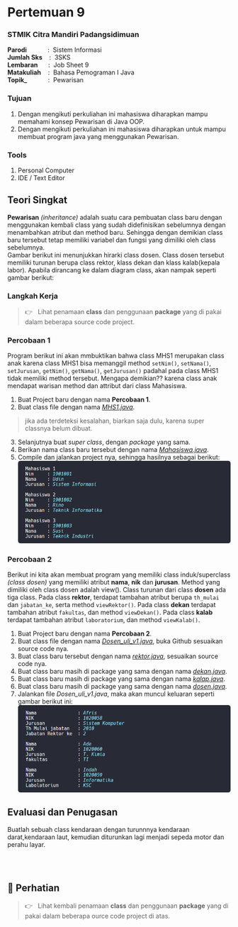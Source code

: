 # Pertemuan 9

### STMIK Citra Mandiri Padangsidimuan

**Parodi**&nbsp;&nbsp;&nbsp;&nbsp;&nbsp;&nbsp;&nbsp;&nbsp;&nbsp;&nbsp;&nbsp;&nbsp;:&nbsp;&nbsp;Sistem Informasi <br>
**Jumlah Sks**&nbsp;&nbsp;&nbsp;&nbsp;:&nbsp;&nbsp;3SKS <br>
**Lembaran**&nbsp;&nbsp;&nbsp;&nbsp;&nbsp;&nbsp;:&nbsp;&nbsp;Job Sheet 9 <br>
**Matakuliah**&nbsp;&nbsp;&nbsp;&nbsp;:&nbsp;&nbsp;Bahasa Pemograman I Java<br>
**Topik_**&nbsp;&nbsp;&nbsp;&nbsp;&nbsp;&nbsp;&nbsp;&nbsp;&nbsp;&nbsp;&nbsp;&nbsp;:&nbsp;&nbsp;Pewarisan

### Tujuan

1. Dengan mengikuti perkuliahan ini mahasiswa diharapkan mampu memahami konsep Pewarisan di Java OOP.
2. Dengan mengikuti perkuliahan ini mahasiswa diharapkan untuk mampu membuat program java yang menggunakan Pewarisan.

### Tools

1. Personal Computer
2. IDE / Text Editor

## Teori Singkat

**Pewarisan** _(inheritance)_ adalah suatu cara pembuatan class baru dengan menggunakan kembali class yang sudah didefinisikan sebelumnya dengan menambahkan atribut dan method baru. Sehingga dengan demikian class baru tersebut tetap memiliki variabel dan fungsi yang dimiliki oleh class sebelumnya. <br>
Gambar berikut ini menunjukkan hirarki class dosen. Class dosen tersebut memiliki turunan berupa class rektor, klass dekan dan klass kalab(kepala labor). Apabila dirancang ke dalam diagram class, akan nampak seperti gambar berikut:

### Langkah Kerja

> 👉 &nbsp; Lihat penamaan **class** dan penggunaan **package** yang di pakai dalam beberapa source code project.


### Percobaan 1

Program berikut ini akan mmbuktikan bahwa class MHS1 merupakan class anak karena class MHS1 bisa memanggil method `setNim()`, `setNama()`, `setJurusan`, `getNim()`, `getNama()`, `getJurusan()` padahal pada class MHS1 tidak memiliki method tersebut. Mengapa demikian?? karena class anak mendapat warisan method dan attribut dari class Mahasiswa.
1. Buat Project baru dengan nama **Percobaan 1**.
2. Buat class file dengan nama [_MHS1.java_](https://github.com/Fajar-ab/Pemograman-Dasar-JAVA-SCM/blob/master/Pertemuan%2009/Percobaan%201/src/com/percobaan1/MHS1.java "Buka - Github").

>    jika ada terdeteksi kesalahan, biarkan saja dulu, karena super classnya belum dibuat.

3. Selanjutnya buat _super class_, dengan _package_ yang sama.
4. Berikan nama class baru tersebut dengan nama [_Mahasiswa.java_](https://github.com/Fajar-ab/Pemograman-Dasar-JAVA-SCM/blob/master/Pertemuan%2009/Percobaan%201/src/com/percobaan1/Mahasiswa.java "Buka - Github").
5. Compile dan jalankan project nya, sehingga hasilnya sebagai berikut: <br>
![Output - Percobaan 1](https://github.com/Fajar-ab/Pemograman-Dasar-JAVA-SCM/blob/master/Image/%23P09%20-%2001.png "Output - Percobaan 1")

### Percobaan 2

Berikut ini kita akan membuat program yang memiliki class induk/superclass _(class dosen)_ yang memiliki atribut **nama**, **nik** dan **jurusan**. Method yang dimiliki oleh class dosen adalah view(). Class turunan dari class **dosen** ada tiga class. Pada class **rektor**, terdapat tambahan atribut berupa `th_mulai` dan `jabatan_ke`, serta method `viewRektor()`. Pada class **dekan** terdapat tambahan atribut `fakultas`, dan method `viewDekan()`. Pada class **kalab** terdapat tambahan atribut `laboratorium`, dan method `viewKalab()`.

1. Buat Project baru dengan nama **Percobaan 2**.
2. Buat class file dengan nama [_Dosen_uli_v1.java_](https://github.com/Fajar-ab/Pemograman-Dasar-JAVA-SCM/blob/master/Pertemuan%2009/Percobaan%202/src/dosen_uli_v1/Dosen_uli_v1.java "Buka - Github"), buka Github sesuaikan source code nya.
3. Buat class baru tersebut dengan nama [_rektor.java_](https://github.com/Fajar-ab/Pemograman-Dasar-JAVA-SCM/blob/master/Pertemuan%2009/Percobaan%202/src/dosen_uli_v1/rektor.java "Buka - Github"), sesuaikan source code nya.
4. Buat class baru masih di package yang sama dengan nama [_dekan.java_](https://github.com/Fajar-ab/Pemograman-Dasar-JAVA-SCM/blob/master/Pertemuan%2009/Percobaan%202/src/dosen_uli_v1/dekan.java "Buka - Github").
5. Buat class baru masih di package yang sama dengan nama [_kalap.java_](https://github.com/Fajar-ab/Pemograman-Dasar-JAVA-SCM/blob/master/Pertemuan%2009/Percobaan%202/src/dosen_uli_v1/kalab.java "Buka - Github").
6. Buat class baru masih di package yang sama dengan nama [_dosen.java_](https://github.com/Fajar-ab/Pemograman-Dasar-JAVA-SCM/blob/master/Pertemuan%2009/Percobaan%202/src/dosen_uli_v1/dosen.java "Buka - Github").
7. Jalankan file _Dosen_uli_v1.java_, maka akan muncul keluaran seperti gambar berikut ini: <br>
![Output - Percobaan 1](https://github.com/Fajar-ab/Pemograman-Dasar-JAVA-SCM/blob/master/Image/%23P09%20-%2002.png "Output - Percobaan 1")

## Evaluasi dan Penugasan

Buatlah sebuah class kendaraan dengan turunnnya kendaraan darat,kendaraan laut, kemudian diturunkan lagi menjadi sepeda motor dan perahu layar.

<br><br>

## 📢 Perhatian
> 👉 &nbsp; Lihat kembali penamaan **class** dan penggunaan **package** yang di pakai dalam beberapa ource code project di atas.

